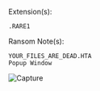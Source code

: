 Extension(s): 
```
.RARE1
```
Ransom Note(s): 
```
YOUR_FILES_ARE_DEAD.HTA
Popup Window
```
![Capture](https://github.com/user-attachments/assets/d2e6eb4e-c9fe-4638-b481-b51d5586aa18)
